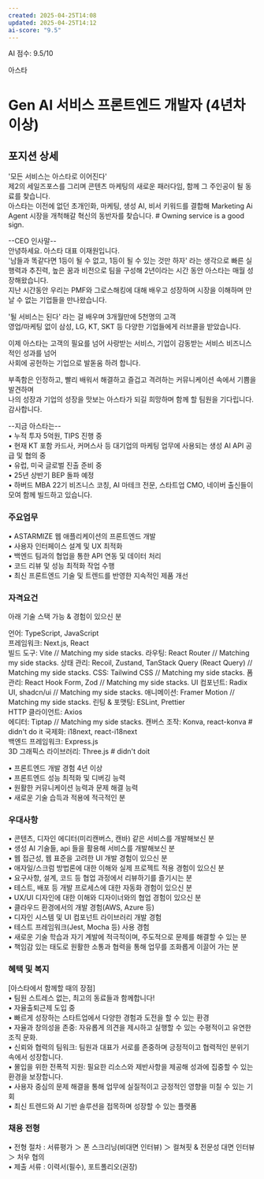 ```yaml
---
created: 2025-04-25T14:08
updated: 2025-04-25T14:12
ai-score: "9.5"
---
```


AI 점수: 9.5/10

아스타

# Gen AI 서비스 프론트엔드 개발자 (4년차 이상)

## 포지션 상세

'모든 서비스는 아스타로 이어진다'  
제2의 세일즈포스를 그리며 콘텐츠 마케팅의 새로운 패러다임, 함께 그 주인공이 될 동료를 찾습니다.  
아스타는 이전에 없던 초개인화, 마케팅, 생성 AI, 비서 키워드를 결합해 Marketing Ai Agent 시장을 개척해갈 혁신의 동반자를 찾습니다.   # Owning service is a good sign.
  
--CEO 인사말--  
안녕하세요. 아스타 대표 이재원입니다.  
'남들과 똑같다면 1등이 될 수 없고, 1등이 될 수 있는 것만 하자' 라는 생각으로 빠른 실행력과 추진력, 높은 꿈과 비전으로 팀을 구성해 2년이라는 시간 동안 아스타는 매월 성장해왔습니다.  
지난 시간동안 우리는 PMF와 그로스해킹에 대해 배우고 성장하며 시장을 이해하며 만날 수 없는 기업들을 만나왔습니다.  
  
'될 서비스는 된다' 라는 걸 배우며 3개월만에 5천명의 고객  
영업/마케팅 없이 삼성, LG, KT, SKT 등 다양한 기업들에게 러브콜을 받았습니다.  
  
이제 아스타는 고객의 필요를 넘어 사랑받는 서비스, 기업이 감동받는 서비스 비즈니스적인 성과를 넘어  
사회에 공헌하는 기업으로 발돋움 하려 합니다.  
  
부족함은 인정하고, 빨리 배워서 해결하고 즐겁고 격려하는 커뮤니케이션 속에서 기쁨을 발견하며  
나의 성장과 기업의 성장을 맛보는 아스타가 되길 희망하며 함께 할 팀원을 기다립니다.  
감사합니다.  
  
--지금 아스타는--  
• 누적 투자 5억원, TIPS 진행 중  
• 현재 KT 포함 카드사, 커머스사 등 대기업의 마케팅 업무에 사용되는 생성 AI API 공급 및 협의 중  
• 유럽, 미국 글로벌 진출 준비 중  
• 25년 상반기 BEP 돌파 예정  
• 하버드 MBA 22기 비즈니스 코칭, AI 마테크 전문, 스타트업 CMO, 네이버 출신들이 모여 함께 빌드하고 있습니다.

### 주요업무

• ASTARMIZE 웹 애플리케이션의 프론트엔드 개발  
• 사용자 인터페이스 설계 및 UX 최적화  
• 백엔드 팀과의 협업을 통한 API 연동 및 데이터 처리  
• 코드 리뷰 및 성능 최적화 작업 수행  
• 최신 프론트엔드 기술 및 트렌드를 반영한 지속적인 제품 개선

### 자격요건

아래 기술 스택 가능 & 경험이 있으신 분  
  
언어: TypeScript, JavaScript  
프레임워크: Next.js, React  
빌드 도구: Vite  // Matching my side stacks.
라우팅: React Router // Matching my side stacks.
상태 관리: Recoil, Zustand, TanStack Query (React Query)  // Matching my side stacks.
CSS: Tailwind CSS  // Matching my side stacks.
폼 관리: React Hook Form, Zod  // Matching my side stacks.
UI 컴포넌트: Radix UI, shadcn/ui  // Matching my side stacks.
애니메이션: Framer Motion  // Matching my side stacks.
린팅 & 포맷팅: ESLint, Prettier  
HTTP 클라이언트: Axios  
에디터: Tiptap  // Matching my side stacks.
캔버스 조작: Konva, react-konva  # didn't do it
국제화: i18next, react-i18next  
백엔드 프레임워크: Express.js  
3D 그래픽스 라이브러리: Three.js  # didn't doit
  
• 프론트엔드 개발 경험 4년 이상  
• 프론트엔드 성능 최적화 및 디버깅 능력  
• 원활한 커뮤니케이션 능력과 문제 해결 능력  
• 새로운 기술 습득과 적용에 적극적인 분

### 우대사항

• 콘텐츠, 디자인 에디터(미리캔버스, 캔바) 같은 서비스를 개발해보신 분  
• 생성 AI 기술들, api 들을 활용해 서비스를 개발해보신 분  
• 웹 접근성, 웹 표준을 고려한 UI 개발 경험이 있으신 분  
• 애자일/스크럼 방법론에 대한 이해와 실제 프로젝트 적용 경험이 있으신 분  
• 요구사항, 설계, 코드 등 협업 과정에서 리뷰하기를 즐기시는 분  
• 테스트, 배포 등 개발 프로세스에 대한 자동화 경험이 있으신 분  
• UX/UI 디자인에 대한 이해와 디자이너와의 협업 경험이 있으신 분  
• 클라우드 환경에서의 개발 경험(AWS, Azure 등)  
• 디자인 시스템 및 UI 컴포넌트 라이브러리 개발 경험  
• 테스트 프레임워크(Jest, Mocha 등) 사용 경험  
• 새로운 기술 학습과 자기 계발에 적극적이며, 주도적으로 문제를 해결할 수 있는 분  
• 책임감 있는 태도로 원활한 소통과 협력을 통해 업무를 조화롭게 이끌어 가는 분

### 혜택 및 복지

[아스타에서 함께할 때의 장점]  
• 팀원 스트레스 없는, 최고의 동료들과 함께합니다!  
• 자율출퇴근제 도입 중  
• 빠르게 성장하는 스타트업에서 다양한 경험과 도전을 할 수 있는 환경  
• 자율과 창의성을 존중: 자유롭게 의견을 제시하고 실행할 수 있는 수평적이고 유연한 조직 문화.  
• 신뢰와 협력의 팀워크: 팀원과 대표가 서로를 존중하며 긍정적이고 협력적인 분위기 속에서 성장합니다.  
• 몰입을 위한 전폭적 지원: 필요한 리소스와 제반사항을 제공해 성과에 집중할 수 있는 환경을 보장합니다.  
• 사용자 중심의 문제 해결을 통해 업무에 실질적이고 긍정적인 영향을 미칠 수 있는 기회  
• 최신 트렌드와 AI 기반 솔루션을 접목하며 성장할 수 있는 플랫폼

### 채용 전형

• 전형 절차 : 서류평가 ＞ 폰 스크리닝(비대면 인터뷰) ＞ 컬쳐핏 & 전문성 대면 인터뷰 ＞ 처우 협의  
• 제출 서류 : 이력서(필수), 포트폴리오(권장)